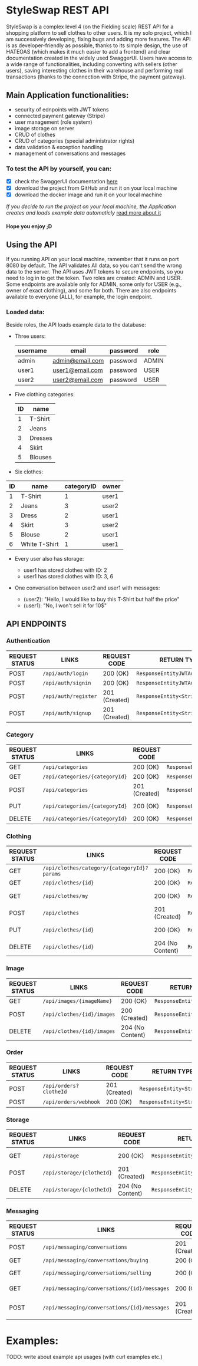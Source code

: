 # StyleSwap REST API

StyleSwap is a complex level 4 (on the Fielding scale) REST API for a shopping platform to sell clothes to other users.
It is my solo project, which I am successively developing, fixing bugs and adding more features.
The API is as developer-friendly as possible, thanks to its simple design,
the use of HATEOAS (which makes it much easier to add a frontend)
and clear documentation created in the widely used SwaggerUI.
Users have access to a wide range of functionalities, including converting with sellers (other users),
saving interesting clothes in their warehouse and performing real transactions
(thanks to the connection with Stripe, the payment gateway).

## Main Application functionalities:
- security of ednpoints with JWT tokens
- connected payment gateway (Stripe)
- user management (role system)
- image storage on server
- CRUD of clothes
- CRUD of categories (special administrator rights)
- data validation & exception handling
- management of conversations and messages


### To test the API by yourself, you can:

- [x] check the SwaggerUI documentation [here](https://styleswap-691724339754.us-central1.run.app/swagger-ui/index.html#/)
- [x] download the project from GitHub and run it on your local machine
- [x] download the docker image and run it on your local machine

_If you decide to run the project on your local machine, the Application creates and loads example data automaticly_ [read more about it](#loaded-data)
#### Hope you enjoy ;D

## Using the API
If you running API on your local machine, ramember that it runs on port 8080 by default.
The API validates All data, so you can't send the wrong data to the server.
The API uses JWT tokens to secure endpoints, so you need to log in to get the token.
Two roles are created: ADMIN and USER.
Some endpoints are available only for ADMIN, some only for USER (e.g., owner of exact clothing), and some for both.
There are also endpoints available to everyone (ALL), for example, the login endpoint.

### Loaded data:
Beside roles, the API loads example data to the database:
- Three users:

    | username | email           | password | role  |
    |----------|-----------------|----------|-------|
    | admin    | admin@email.com | password | ADMIN |
    | user1    | user1@email.com | password | USER  |
    | user2    | user2@email.com | password | USER  |
 - Five clothing categories: 

    | ID | name    |
    |----|---------|
    | 1  | T-Shirt |
    | 2  | Jeans   |
    | 3  | Dresses |
    | 4  | Skirt   | 
    | 5  | Blouses | 
 - Six clothes:

| ID | name          | categoryID | owner |
|----|---------------|------------|-------|
| 1  | T-Shirt       | 1          | user1 |
| 2  | Jeans         | 3          | user2 |
| 3  | Dress         | 2          | user1 |
| 4  | Skirt         | 3          | user2 |
| 5  | Blouse        | 2          | user1 |
| 6  | White T-Shirt | 1          | user1 |

 - Every user also has storage:
   - user1 has stored clothes with ID: 2
   - user1 has stored clothes with ID: 3, 6

 - One conversation between user2 and user1 with messages:
    - (user2): "Hello, I would like to buy this T-Shirt but half the price"
    - (user1): "No, I won't sell it for 10$"


## API ENDPOINTS
### Authentication

| REQUEST STATUS | LINKS                | REQUEST CODE  | RETURN TYPE                     | PARAMETERS    | ACCESS |
|----------------|----------------------|---------------|---------------------------------|---------------|--------|
| POST           | `/api/auth/login`    | 200 (OK)      | `ResponseEntityJWTAuthResponse` | `LoginDto`    | ALL    |
| POST           | `/api/auth/signin`   | 200 (OK)      | `ResponseEntityJWTAuthResponse` | `LoginDto`    | ALL    |
| POST           | `/api/auth/register` | 201 (Created) | `ResponseEntity<String>`        | `RegisterDto` | ALL    |
| POST           | `/api/auth/signup`   | 201 (Created) | `ResponseEntity<String>`        | `RegisterDto` | ALL    |

### Category

| REQUEST STATUS | LINKS                          | REQUEST CODE  | RETURN TYPE                         | TYPE                       | ACCESS |
|----------------|--------------------------------|---------------|-------------------------------------|----------------------------|--------|
| GET            | `/api/categories`              | 200 (OK)      | `ResponseEntity<List<CategoryDto>>` | -                          | ALL    |
| GET            | `/api/categories/{categoryId}` | 200 (OK)      | `ResponseEntity<CategoryDto>`       | `long`                     | ALL    |
| POST           | `/api/categories`              | 201 (Created) | `ResponseEntity<CategoryDto>`       | `CategoryEdditDto`         | ADMIN  |
| PUT            | `/api/categories/{categoryId}` | 200 (OK)      | `ResponseEntity<CategoryDto>`       | `long`, `CategoryEdditDto` | ADMIN  |
| DELETE         | `/api/categories/{categoryId}` | 200 (OK)      | `ResponseEntity<String>`            | `long`                     | ADMIN  |

### Clothing

| REQUEST STATUS | LINKS                                       | REQUEST CODE     | RETURN TYPE                           | TYPE                | ACCESS      |
|----------------|---------------------------------------------|------------------|---------------------------------------|---------------------|-------------|
| GET            | `/api/clothes/category/{categoryId}?params` | 200 (OK)         | `ResponseEntity<ClotheModelResponse>` | `long`              | ALL         |
| GET            | `/api/clothes/{id}`                         | 200 (OK)         | `ResponseEntity<ClotheDto>`           | `long`              | ALL         |
| GET            | `/api/clothes/my`                           | 200 (OK)         | `ResponseEntity<ClotheModelResponse>` |                     | USER, ADMIN |
| POST           | `/api/clothes`                              | 201 (Created)    | `ResponseEntity<ClotheDto>`           | `ClotheDto`         | USER, ADMIN |
| PUT            | `/api/clothes/{id}`                         | 200 (OK)         | `ResponseEntity<ClotheDto>`           | `long`, `ClotheDto` | USER, ADMIN |
| DELETE         | `/api/clothes/{id}`                         | 204 (No Content) | `ResponseEntity<Void>`                | `long`              | USER, ADMIN |

### Image
| REQUEST STATUS | LINKS                      | REQUEST CODE     | RETURN TYPE                | TYPE                      | ACCESS      |
|----------------|----------------------------|------------------|----------------------------|---------------------------|-------------|
| GET            | `/api/images/{imageName}`  | 200 (OK)         | `ResponseEntity<Resource>` | `String`                  | ALL         |
| POST           | `/api/clothes/{id}/images` | 200 (Created)    | `ResponseEntity<String>`   | `long`, `[MultipartFile]` | USER, ADMIN |
| DELETE         | `/api/clothes/{id}/images` | 204 (No Content) | `ResponseEntity<Void>`     | `long`, `[String]`        | USER, ADMIN |

### Order

| REQUEST STATUS | LINKS                  | REQUEST CODE  | RETURN TYPE              | TYPE     | ACCESS      |
|----------------|------------------------|---------------|--------------------------|----------|-------------|
| POST           | `/api/orders?clotheId` | 201 (Created) | `ResponseEntity<String>` | `long`,  | USER, ADMIN |
| POST           | `/api/orders/webhook`  | 200 (OK)      | `ResponseEntity<String>` | `String` | ALL         |

### Storage

| REQUEST STATUS | LINKS                     | REQUEST CODE     | RETURN TYPE                       | TYPE   | ACCESS      |
|----------------|---------------------------|------------------|-----------------------------------|--------|-------------|
| GET            | `/api/storage`            | 200 (OK)         | `ResponseEntity<List<ClotheDto>>` |        | USER, ADMIN |
| POST           | `/api/storage/{clotheId}` | 201 (Created)    | `ResponseEntity<Void>`            | `long` | USER, ADMIN |
| DELETE         | `/api/storage/{clotheId}` | 204 (No Content) | `ResponseEntity<Void>`            | `long` | USER, ADMIN |

### Messaging

| REQUEST STATUS | LINKS                                        | REQUEST CODE  | RETURN TYPE                             | TYPE                       | ACCESS |
|----------------|----------------------------------------------|---------------|-----------------------------------------|----------------------------|--------|
| POST           | `/api/messaging/conversations`               | 201 (Created) | `ResponseEntity<Void>`                  | `long`, `String`           | USER   |
| GET            | `/api/messaging/conversations/buying`        | 200 (OK)      | `ResponseEntity<List<ConversationDto>>` | `String`                   | USER   |
| GET            | `/api/messaging/conversations/selling`       | 200 (OK)      | `ResponseEntity<List<ConversationDto>>` | `long`, `String`           | USER   |
| GET            | `/api/messaging/conversations/{id}/messages` | 200 (OK)      | `ResponseEntity<List<MessageDto>>`      | `long`, `String`           | USER   |
| POST           | `/api/messaging/conversations/{id}/messages` | 201 (Created) | `ResponseEntity<Void>`                  | `long`, `String`, `String` | USER   |


# Examples:
TODO: write about example api usages
(with curl examples etc.)